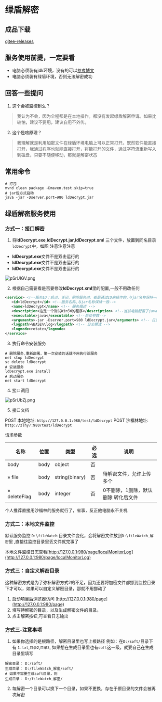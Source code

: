 # 绿盾解密
## 成品下载
[gitee-releases](https://gitee.com/zlhy7/ldDecrypt/releases)

## 服务使用前提，一定要看

- 电脑必须装有jdk环境，没有的可以[参考博文](https://zlhy7.gitee.io/znote/views/notes/installation_tutorial/jdk.html)
- 电脑必须装有绿盾环境，否则无法解密成功

## 回答一些提问
1. 这个会被监控到么？
> 我认为不会，因为全程都是在本地操作，都没有发起绿盾解密申请。如果比较怕，建议不要用。建议自用不外传。

2. 这个是啥原理？
> 我理解就是利用加密文件在绿盾环境电脑上可以正常打开。既然软件能直接打开，我通过程序也就能直接打开，将能打开的文件，通过字符流重新写入到磁盘，只要不随便移动，那就是解密状态

## 常用命令
```shell
# 打包
mvnd clean package -Dmaven.test.skip=true
# jar包方式启动
java -jar -Dserver.port=980 ldDecrypt.jar
```

## 绿盾解密服务使用
### 方式一：接口解密

1. 将**ldDecrypt.exe**,**ldDecrypt.jar**,**ldDecrypt.xml** 三个文件，放置到同名目录 `ldDecrypt`中，如图
注意注意注意
- **ldDecrypt.exe**文件不是双击运行的
- **ldDecrypt.exe**文件不是双击运行的
- **ldDecrypt.exe**文件不是双击运行的

![pSrUlGV.png](https://s1.ax1x.com/2023/02/02/pSrUlGV.png)

2. 根据自己需要看是否要修改**ldDecrypt.xml**里的配置,一般不用改任何

```xml
<service> <!--服务ID：启动、关闭、删除服务时，都是通过ID来操作的,与jar名称保持一致-->
   <id>ldDecrypt</id> <!--服务名称,与jar名称保持一致-->
   <name>ldDecrypt</name> <!-- 服务描述 -->
   <description>这是一个测试WinSW的程序</description> <!--当前电脑配置了java环境变量，直接写成“java”就行；你也可以写成类似这样：D:\develop\jdk1.8\jre\bin\java-->
   <executable>java</executable> <!--启动参数-->
   <arguments>-jar -Dserver.port=980 ldDecrypt.jar</arguments> <!-- 日志地址 %BASE% 就代表了服务安装时的目录-->
   <logpath>%BASE%\log</logpath> <!-- 日志模式 -->
   <logmode>rotate</logmode>
</service>
```

3. 执行命令安装服务

```shell
# 删除服务,重新部署，第一次安装的话就不用执行该服务
net stop ldDecrypt
sc delete ldDecrypt
# 安装服务
ldDecrypt.exe install
# 启动服务
net start ldDecrypt
```

4. 接口调用

![pSrUbZj.png](https://s1.ax1x.com/2023/02/02/pSrUbZj.png)

5. 接口文档

POST 本地地址: `http://127.0.0.1:980/test/ldDecrypt`
POST 沙福林地址: `http://zlhy7:980/test/ldDecrypt`

请求参数

| 名称         | 位置   | 类型           | 必选 | 说明                                       |
| ------------ | ------ | -------------- | ---- | ------------------------------------------ |
| body         | body   | object         | 否   |                                            |
| » file       | body   | string(binary) | 否   | 待解密文件，允许上传多个                   |
| » deleteFlag | body   | integer        | 否   | 0不删除，1删除，默认删除 转化后文件        |

个人推荐直接用沙福林的服务就行了，省事，反正他电脑永不关机

### 方式二：本地文件监控
默认服务监控 `D:\fileWatch` 目录文件变化，会将解密文件放到`D:\fileWatch_解密`里 ,直接往监控目录里丢文件就完事了

本地文件监控日志查看[http://127.0.0.1:980/page/localMonitorLog](http://127.0.0.1:980/page/localMonitorLog)
### 方式三：自定义解密目录
这种解密方式是为了弥补解密方式2的不足，因为还要将加密文件都挪到监控目录下才可以，如果可以自定义解密目录，那就不用挪动了
1. 启动项目后浏览器访问 [http://127.0.0.1:980/page](http://127.0.0.1:980/page)
2. 填写待解密的目录，以及生成解密文件的目录。
3. 点击解密按钮,可查看日志输出

### 方式三-注意事项
1. 如果你选择的是根路径，解密目录里也写上根路径
例如：在`D:/soft/`目录下有 `1.txt`,`目录2`,`目录3`,
如果想在生成目录里也有`soft`这一级，就要自己在生成目录里填写
```shell
解密目录： D:/soft/
生成目录： D:/fileWatch_解密/soft/
# 如果不需要生成soft目录，则
生成目录： D:/fileWatch_解密/
```
2. 每解密一个目录可以换下一个目录，如果不更换，存在于原目录的文件会被再次解密